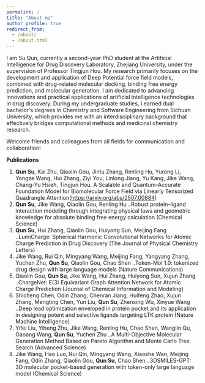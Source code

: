 ```yaml
---
permalink: /
title: "About me"
author_profile: true
redirect_from: 
  - /about/
  - /about.html
---
```


I am Su Qun, currently a second-year PhD student at the Artificial Intelligence for Drug Discovery Laboratory, Zhejiang University, under the supervision of Professor Tingjun Hou. My research primarily focuses on the development and application of Deep Potential force field models, combined with drug-related molecular docking, binding free energy prediction, and molecular generation. I am dedicated to advancing innovations and practical applications of artificial intelligence technologies in drug discovery. During my undergraduate studies, I earned dual bachelor's degrees in Chemistry and Software Engineering from Sichuan University, which provides me with an interdisciplinary background that effectively bridges computational methods and medicinal chemistry research.

Welcome friends and colleagues from all fields for communication and collaboration!

**Publications**
1. **Qun Su**, Kai Zhu, Qiaolin Gou, Jintu Zhang, Renling Hu, Yurong Li, Yongze Wang, Hui Zhang, Ziyi You, Linlong Jiang, Yu Kang, Jike Wang, Chang-Yu Hsieh, Tingjun Hou. A Scalable and Quantum-Accurate Foundation Model for Biomolecular Force Field via Linearly Tensorized Quadrangle Attention(https://arxiv.org/abs/2507.00884)
2. **Qun Su**, Jike Wang, Qiaolin Gou, Renling Hu ..Robust protein–ligand interaction modeling through integrating physical laws and geometric knowledge for absolute binding free energy calculation (Chemical Science)
3. **Qun Su**, Hui Zhang, Qiaolin Gou, Huiyong Sun, Meijing Fang ..LumiCharge: Spherical Harmonic Convolutional Networks for Atomic Charge Prediction in Drug Discovery (The Journal of Physical Chemistry Letters)
4. Jike Wang, Rui Qin, Mingyang Wang, Meijing Fang, Yangyang Zhang, Yuchen Zhu, **Qun Su**, Qiaolin Gou, Chao Shen ..Token-Mol 1.0: tokenized drug design with large language models (Nature Communications)
5. Qiaolin Gou, **Qun Su**, Jike Wang, Hui Zhang, Huiyong Sun, Xujun Zhang ..ChargeNet: E(3) Equivariant Graph Attention Network for Atomic Charge Prediction (Journal of Chemical Information and Modeling)
6. Shicheng Chen, Odin Zhang, Chenran Jiang, Huifeng Zhao, Xujun Zhang, Mengting Chen, Yun Liu, **Qun Su**, Zhenxing Wu, Xinyue Wang ..Deep lead optimization enveloped in protein pocket and its application in designing potent and selective ligands targeting LTK protein (Nature Machine Intelligence)
7. Yifei Liu, Yiheng Zhu, Jike Wang, Renling Hu, Chao Shen, Wanglin Qu, Gaoang Wang, **Qun Su**, Yuchen Zhu ..A Multi-Objective Molecular Generation Method Based on Pareto Algorithm and Monte Carlo Tree Search (Advanced Science)
8. Jike Wang, Hao Luo, Rui Qin, Mingyang Wang, Xiaozhe Wan, Meijing Fang, Odin Zhang, Qiaolin Gou, **Qun Su**, Chao Shen ..3DSMILES-GPT: 3D molecular pocket-based generation with token-only large language model (Chemical Science)
   
